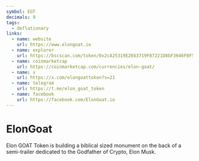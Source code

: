 ```yaml
---
symbol: EGT
decimals: 9
tags:
  - deflationary
links:
  - name: website
    url: https://www.elongoat.io
  - name: explorer
    url: https://bscscan.com/token/0x2cA25319E2E63719F87221D8bF3646F8F5dE5DED
  - name: coinmarketcap
    url: https://coinmarketcap.com/currencies/elon-goat/
  - name: x
    url: https://x.com/elongoattoken?s=21
  - name: telegram
    url: https://t.me/elon_goat_token
  - name: facebook
    url: https://facebook.com/ElonGoat.io
---
```


# ElonGoat

Elon GOAT Token is building a biblical sized monument on the back of a semi-trailer dedicated to the Godfather of Crypto, Elon Musk.
